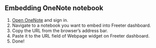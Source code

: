 ## Embedding OneNote notebook

1. <a href="{{ curItem.homeUrl|e }}" target="_blank">Open OneNote</a> and sign in.
2. Navigate to a notebook you want to embed into Freeter dashboard.
3. Copy the URL from the browser’s address bar.
4. Paste it to the URL field of Webpage widget on Freeter dashboard.
5. Done!
